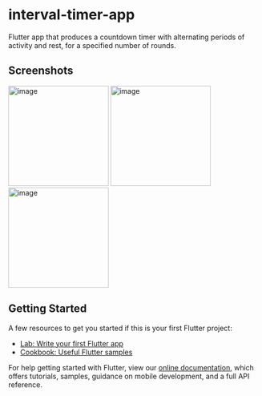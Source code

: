 # interval-timer-app

Flutter app that produces a countdown timer with alternating periods of activity and rest, for a specified number of rounds.

## Screenshots

<img width="200" alt="image" src="https://user-images.githubusercontent.com/56090238/143719187-f7ad12e4-8dee-4db3-89f3-e59e04ef1432.png">     <img width="200" alt="image" src="https://user-images.githubusercontent.com/56090238/143719214-adf0b504-dd44-4d55-af08-521c39cd9277.png">     <img width="200" alt="image" src="https://user-images.githubusercontent.com/56090238/143719251-3e8dcf76-d65c-4881-95fa-942b46ac7bd3.png">

## Getting Started

A few resources to get you started if this is your first Flutter project:

- [Lab: Write your first Flutter app](https://flutter.dev/docs/get-started/codelab)
- [Cookbook: Useful Flutter samples](https://flutter.dev/docs/cookbook)

For help getting started with Flutter, view our
[online documentation](https://flutter.dev/docs), which offers tutorials,
samples, guidance on mobile development, and a full API reference.
